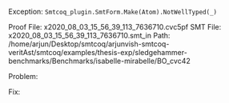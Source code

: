Exception: `Smtcoq_plugin.SmtForm.Make(Atom).NotWellTyped(_)`

Proof File: x2020_08_03_15_56_39_113_7636710.cvc5pf
SMT File: x2020_08_03_15_56_39_113_7636710.smt_in
Path: /home/arjun/Desktop/smtcoq/arjunvish-smtcoq-veritAst/smtcoq/examples/thesis-exp/sledgehammer-benchmarks/Benchmarks/isabelle-mirabelle/BO_cvc42

Problem:

Fix:
